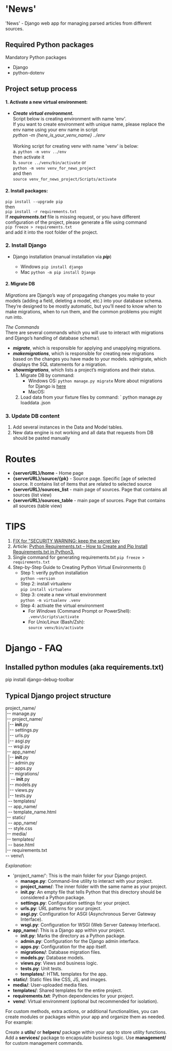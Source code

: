 # 'News'  

'News'  - Django web app for managing parsed articles from different sources.

## Required Python packages
Mandatory Python packages
- Django
- python-dotenv


## Project setup process


#### 1. Activate a new virtual environment:
- **_Create virtual environment._**\
Script below is creating environment with name 'env'.\
If you want to create environment with unique name, please replace the env name using your env name in script\
_python -m {here_is_your_venv_name} ../env_\
 <br />Working script for creating venv with name 'venv' is below:\
a. `python -m venv ../env`\
then activate it\
b. `source ../venv/bin/activate`
or \
`python -m venv venv_for_news_project`\
and then\
`source venv_for_news_project/Scripts/activate`

#### 2. Install packages:

`pip install --upgrade pip`\
then\
`pip install -r requirements.txt`\
If **_requirements.txt_** file is missing request, or you have different configuration of the project, please  generate a file using command\
`pip freeze > requirements.txt` \
and add it into the root folder of the project.

### 2. Install Django

- Django installation (manual installation via **_pip_**)

  * Windows `pip install django`
  * Mac `python -m pip install Django`

#### 2. Migrate DB
 *Migrations* are Django’s way of propagating changes you make to your models (adding a field, deleting a model, etc.) into your database schema. They’re designed to be mostly automatic, but you’ll need to know when to make migrations, when to run them, and the common problems you might run into.

*The Commands*\
There are several commands which you will use to interact with migrations and Django’s handling of database schema:\
- _**migrate**_, which is responsible for applying and unapplying migrations.
- **_makemigrations_**, which is responsible for creating new migrations based on the changes you have made to your models.
sqlmigrate, which displays the SQL statements for a migration.
- **_showmigrations_**, which lists a project’s migrations and their status.
   1. Migrate DB by command:
      - Windows OS: `python manage.py migrate`
            More about migrations for Django is [here](https://docs.djangoproject.com/en/4.1/topics/migrations/) 
      - MacOS:
   2. Load data from your fixture files by command: ` python manage.py loaddata <yourFixtureFileName>.json
   

### 3. Update DB content
1. Add several instances in the Data and Model tables.
2. New data engine is not working and all data that requests from DB should be pasted manually  

# Routes

* **{serverURL}/home** - Home page
* **{serverURL}/source/{pk}**  -  Source page. Specific [age of selected source. It contains list of items that are related to selected source 
* **{serverURL}/sources_list**  - main page of sources. Page that contains all sources (list view)  
* **{serverURL}/sources_table**  - main page of sources. Page that contains all sources (table view)

# TIPS

1. [FIX for "SECURITY WARNING: keep the secret key ](https://dev.to/vladyslavnua/how-to-protect-your-django-secret-and-oauth-keys-53fl)
2. Article: [Python Requirements.txt – How to Create and Pip Install Requirements.txt in Python3.](https://www.freecodecamp.org/news/python-requirementstxt-explained/) 
3. Single command for generating requirements.txt
`pip freeze > requirements.txt`
4. Step-by-Step Guide to Creating Python Virtual Environments ()
   * Step 1: verify python installation\
         `python –version` 
   * Step 2: install virtualenv\
      `pip install virtualenv`
   * Step 3: create a new virtual environment\
   `python -m virtualenv .venv`
   * Step 4: activate the virtual environment
      * For _Windows_ (Command Prompt or PowerShell):\
      `.venv\Scripts\activate`
       * For _Unix/Linux_ (Bash/Zsh):\
          `source venv/bin/activate`


# Django - FAQ
## Installed python modules (aka requirements.txt)
pip install django-debug-toolbar

## Typical Django project structure

project_name/\
|-- manage.py\
|-- project_name/\
|   |-- __init__.py\
|   |-- settings.py\
|   |-- urls.py\
|   |-- asgi.py\
|   -- wsgi.py\
|-- app_name/\
|   |-- __init__.py\
|   |-- admin.py\
|   |-- apps.py\
|   |-- migrations/\
|   |   -- __init__.py\
|   |-- models.py\
|   |-- views.py\
|   |-- tests.py\
|   -- templates/\
|       -- app_name/\
|           -- template_name.html\
|-- static/\
|   -- app_name/\
|       -- style.css\
|-- media/\
|-- templates/\
|   -- base.html\
|-- requirements.txt\
-- venv/\

_Explanation:_

* 'project_name/': This is the main folder for your Django project.
  * **manage.py**: Command-line utility to interact with your project.
  * **project_name/**: The inner folder with the same name as your project.
  * **__init__.py**: An empty file that tells Python that this directory should be considered a Python package.
  * **settings.py**: Configuration settings for your project.
  * **urls.py**: URL patterns for your project.
  * **asgi.py**: Configuration for ASGI (Asynchronous Server Gateway Interface).
  * **wsgi.py**: Configuration for WSGI (Web Server Gateway Interface).
* **app_name/**: This is a Django app within your project.
  * **__init__.py**: Marks the directory as a Python package.
  * **admin.py**: Configuration for the Django admin interface.
  * **apps.py**: Configuration for the app itself.
  * **migrations/**: Database migration files.
  * **models.py**: Database models.
  * **views.py**: Views and business logic.
  * **tests.py**: Unit tests.
  * **templates/**: HTML templates for the app.
* **static/**: Static files like CSS, JS, and images.
* **media/**: User-uploaded media files.
* **templates/**: Shared templates for the entire project.
* **requirements.txt**: Python dependencies for your project.
* **venv/**: Virtual environment (optional but recommended for isolation).

For custom methods, extra actions, or additional functionalities, you can create modules or packages within your app and organize them as needed. For example:

Create a **utils/** or **helpers/** package within your app to store utility functions.
Add a **services/** package to encapsulate business logic.
Use **management/** for custom management commands.